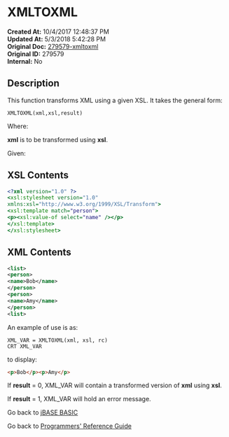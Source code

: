 # XMLTOXML

**Created At:** 10/4/2017 12:48:37 PM  
**Updated At:** 5/3/2018 5:42:28 PM  
**Original Doc:** [279579-xmltoxml](https://docs.jbase.com/36868-jbase-basic/279579-xmltoxml)  
**Original ID:** 279579  
**Internal:** No  

## Description

This function transforms XML using a given XSL. It takes the general form:

```
XMLTOXML(xml,xsl,result)
```

Where:

**xml** is to be transformed using **xsl**.

Given:

## XSL  Contents

``` xsl
<?xml version="1.0" ?>
<xsl:stylesheet version="1.0"
xmlns:xsl="http://www.w3.org/1999/XSL/Transform">
<xsl:template match="person">
<p><xsl:value-of select="name" /></p>
</xsl:template>
</xsl:stylesheet>
```

## XML  Contents

``` xml
<list>
<person>
<name>Bob</name>
</person>
<person>
<name>Amy</name>
</person>
<list>
```

An example of use is as:

```
XML_VAR = XMLTOXML(xml, xsl, rc)
CRT XML_VAR
```

to display:

``` html
<p>Bob</p><p>Amy</p>
```

If **result** = 0, XML\_VAR will contain a transformed version of **xml** using **xsl**.

If **result** = 1, XML\_VAR will hold an error message.

Go back to [jBASE BASIC](./../README.md)

Go back to [Programmers' Reference Guide](./../../reference-guides/jbc/README.md)

  
<PageFooter />

